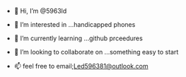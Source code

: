 - 💯 Hi, I’m @5963ld
- 👀 I’m interested in ...handicapped phones

- 🌱 I’m currently learning ...github prceedures
- 💞️ I’m looking to collaborate on ...something easy to start

- 📫 feel free to email;Led596381@outlook.com





<!---
5963ld/5963ld is a ✨ special ✨ repository because its `README.md` (this file) appears on your GitHub profile.
You can click the Preview link to take a look at your changes.
--->
